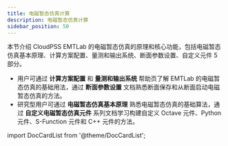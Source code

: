```yaml
---
title: 电磁暂态仿真计算
description: 电磁暂态仿真计算
sidebar_position: 50
---
```


本节介绍 CloudPSS EMTLab 的电磁暂态仿真的原理和核心功能，包括电磁暂态仿真基本原理、计算方案配置、量测和输出系统、断面参数设置、自定义元件 5 部分。

+ 用户可通过 **计算方案配置** 和 **量测和输出系统** 帮助页了解 EMTLab 的电磁暂态仿真的基础用法，通过 **断面参数设置** 文档熟悉断面保存和从断面启动电磁暂态仿真的方法。
+ 研究型用户可通过 **电磁暂态仿真基本原理** 熟悉电磁暂态仿真的基础算法，通过 **自定义电磁暂态仿真元件** 系列文档学习构建自定义 Octave 元件、Python 元件、S-Function 元件和 C++ 元件的方法。

import DocCardList from '@theme/DocCardList';

<DocCardList />

